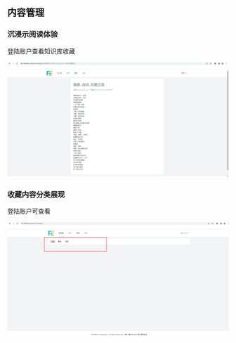 
## 内容管理

### 沉浸示阅读体验
登陆账户查看知识库收藏

![沉浸式阅读.png](../../_resources/沉浸式阅读.png)


### 收藏内容分类展现
登陆账户可查看

![分类.png](../../_resources/分类.png)
